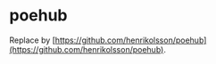 # poehub

Replace by [https://github.com/henrikolsson/poehub](https://github.com/henrikolsson/poehub).
